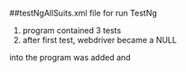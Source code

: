 ##testNgAllSuits.xml file for run TestNg
1. program contained 3 tests
2. after first test,  webdriver became a NULL

into the program was added <log4j> and <EmailReportHTML>
